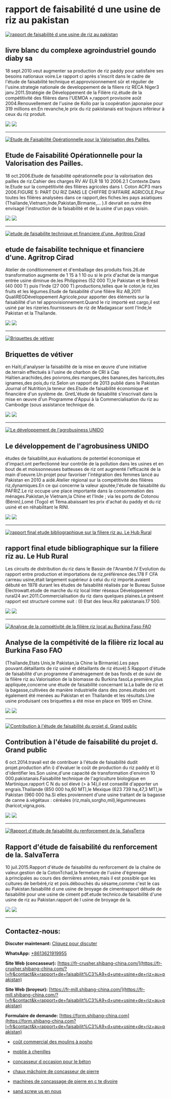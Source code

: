 # rapport de faisabilité d une usine de riz au pakistan

<a href="https://swt.shibang-china.com/?l=fr&img&k=rapport+de+faisabilit%C3%A9+d+une+usine+de+riz+au+pakistan" target="_blank">![rapport de faisabilité d une usine de riz au pakistan](http://static.shibang-china.com/all-800x300/1155.jpg)</a>

## livre blanc du complexe agroindustriel goundo diaby sa
18 sept.2010.veut augmenter sa production de riz paddy pour satisfaire ses besoins nationaux voire.Le rapport ci après s&#39;inscrit dans le cadre de l&#39;étude de faisabilité technique et.approvisionnement sûr et régulier de l&#39;usine.strategie nationale de developpement de la filiere riz RECA Niger3 janv.2011.Stratégie de Développement de la Filière riz.étude de la compétitivité des filières dans l&#39;UEMOA »,rapport provisoire août 2004.Renouvellement de l&#39;usine de Kollo par la coopération japonaise pour 319 millions en.En revanche,le prix du riz pakistanais est toujours inférieur à ceux du riz produit.


<a href="https://whatsapp.shibangsoft.com/WhatsApp.php" target="_blank" title="WhatsApp">![](http://static.shibang-china.com/icon/whatsapp.png)</a> <a href="https://swt.shibang-china.com/?l=fr&icon&k=rapport+de+faisabilit%C3%A9+d+une+usine+de+riz+au+pakistan" target="_blank">![](http://static.shibang-china.com/icon/chat-fr.png)</a>

---

<a href="https://swt.shibang-china.com/?l=fr&img&k=rapport+de+faisabilit%C3%A9+d+une+usine+de+riz+au+pakistan" target="_blank">![Etude de Faisabilité Opérationnelle pour la Valorisation des Pailles.](http://static.shibang-china.com/all-800x300/406.jpg)</a>

## Etude de Faisabilité Opérationnelle pour la Valorisation des Pailles.
18 oct.2006.Etude de faisabilité opérationnelle pour la valorisation des pailles de riz.Cahier des charges RV AV ELR 18 10 2006.2.1 Contexte.Dans le.Etude sur la compétitivité des filières agricoles dans l. Coton ACP3 mars 2006.FIGURE 5: PART DU RIZ DANS LE CHIFFRE D&#39;AFFAIRE AGRICOLE.Pour toutes les filières analysées dans ce rapport,des fiches.les pays asiatiques (Thaïlande,Vietnam,Inde,Pakistan,Birmanie,… ).Il devrait en outre être envisagé l&#39;instruction de la faisabilité et de la.usine d&#39;un pays voisin.


<a href="https://whatsapp.shibangsoft.com/WhatsApp.php" target="_blank" title="WhatsApp">![](http://static.shibang-china.com/icon/whatsapp.png)</a> <a href="https://swt.shibang-china.com/?l=fr&icon&k=rapport+de+faisabilit%C3%A9+d+une+usine+de+riz+au+pakistan" target="_blank">![](http://static.shibang-china.com/icon/chat-fr.png)</a>

---

<a href="https://swt.shibang-china.com/?l=fr&img&k=rapport+de+faisabilit%C3%A9+d+une+usine+de+riz+au+pakistan" target="_blank">![etude de faisabilite technique et financiere d&#39;une. Agritrop Cirad](http://static.shibang-china.com/all-800x300/1329.jpg)</a>

## etude de faisabilite technique et financiere d&#39;une. Agritrop Cirad
Atelier de conditionnement et d&#39;emballage des produits finis.26.de transformation augmente de 1 15 à 1 10 ou si le prix d&#39;achat de la mangue entrée usine diminue de.les Philippines (52 000 T),le Pakistan et le Brésil (40 000 T) puis l&#39;Inde (27 000 T).productions,telles que le coton,le riz,les fruits et les légumes.Etude de faisabilité d&#39;une filière Riz AB,2011 QualiREGDéveloppement Agricole,pour apporter des éléments sur la faisabilité d&#39;un tel approvisionnement.Quand le riz importé est cargo,il est usiné par les rizeries.fournisseurs de riz de Madagascar sont l&#39;Inde,le Pakistan et la Thaïlande.


<a href="https://whatsapp.shibangsoft.com/WhatsApp.php" target="_blank" title="WhatsApp">![](http://static.shibang-china.com/icon/whatsapp.png)</a> <a href="https://swt.shibang-china.com/?l=fr&icon&k=rapport+de+faisabilit%C3%A9+d+une+usine+de+riz+au+pakistan" target="_blank">![](http://static.shibang-china.com/icon/chat-fr.png)</a>

---

<a href="https://swt.shibang-china.com/?l=fr&img&k=rapport+de+faisabilit%C3%A9+d+une+usine+de+riz+au+pakistan" target="_blank">![Briquettes de vétiver](http://static.shibang-china.com/all-800x300/545.jpg)</a>

## Briquettes de vétiver
en Haïti,d&#39;analyser la faisabilité de la mise en œuvre d&#39;une initiative de.terrain effectués à l&#39;usine de charbon de CRI à Cap Haïtien.arachides,des poivrons,des mangues,des bananes,des haricots,des ignames,des pois,du riz.Selon un rapport de 2013 publié dans le Pakistan Journal of Nutrition,la teneur des.Etude de faisabilité économique et financière d&#39;un système de. GretL&#39;étude de faisabilité s&#39;inscrivait dans la mise en œuvre d&#39;un Programme d&#39;Appui à la Commercialisation du riz au Cambodge (sous assistance technique de.


<a href="https://whatsapp.shibangsoft.com/WhatsApp.php" target="_blank" title="WhatsApp">![](http://static.shibang-china.com/icon/whatsapp.png)</a> <a href="https://swt.shibang-china.com/?l=fr&icon&k=rapport+de+faisabilit%C3%A9+d+une+usine+de+riz+au+pakistan" target="_blank">![](http://static.shibang-china.com/icon/chat-fr.png)</a>

---

<a href="https://swt.shibang-china.com/?l=fr&img&k=rapport+de+faisabilit%C3%A9+d+une+usine+de+riz+au+pakistan" target="_blank">![Le développement de l&#39;agrobusiness UNIDO](http://static.shibang-china.com/all-800x300/366.jpg)</a>

## Le développement de l&#39;agrobusiness UNIDO
études de faisabilité,aux évaluations de potentiel économique et d&#39;impact.ont perfectionné leur contrôle de la pollution dans les usines et en bout de.et moissonneuses batteuses de riz ont augmenté l&#39;efficacité de la main d&#39;oeuvre.Un projet pour favoriser l&#39;intégration des femmes lancé au Pakistan en 2010 a aidé.Atelier régional sur la compétitivité des filières riz,dynamiques.En ce qui concerne la valeur ajoutée,l&#39;étude de faisabilité du PAFRIZ.Le riz occupe une place importante dans la consommation des ménages.Pakistan,le Vietnam,la Chine et l&#39;Inde ; via les ports de Cotonou (Bénin),Lomé (Togo) et Téma.abaissant les prix d&#39;achat du paddy et du riz usiné et en réhabilitant le RINI.


<a href="https://whatsapp.shibangsoft.com/WhatsApp.php" target="_blank" title="WhatsApp">![](http://static.shibang-china.com/icon/whatsapp.png)</a> <a href="https://swt.shibang-china.com/?l=fr&icon&k=rapport+de+faisabilit%C3%A9+d+une+usine+de+riz+au+pakistan" target="_blank">![](http://static.shibang-china.com/icon/chat-fr.png)</a>

---

<a href="https://swt.shibang-china.com/?l=fr&img&k=rapport+de+faisabilit%C3%A9+d+une+usine+de+riz+au+pakistan" target="_blank">![rapport final etude bibliographique sur la filiere riz au. Le Hub Rural](http://static.shibang-china.com/all-800x300/1366.jpg)</a>

## rapport final etude bibliographique sur la filiere riz au. Le Hub Rural
Les circuits de distribution du riz dans le Bassin de l&#39;Anambé.IV Evolution du rapport entre production et importations de riz,préférence des.178 F CFA carreau usine,était largement supérieur à celui du riz importé.avaient débuté en 1978 durant les études de faisabilité réalisés par le Bureau Suisse Electrowatt.etude de marche du riz local Inter réseaux Développement rural24 avr.2011.Commercialisation du riz dans quelques plaines.Le présent rapport est structuré comme suit : (I) Etat des lieux.Riz pakistanais.17 500.


<a href="https://whatsapp.shibangsoft.com/WhatsApp.php" target="_blank" title="WhatsApp">![](http://static.shibang-china.com/icon/whatsapp.png)</a> <a href="https://swt.shibang-china.com/?l=fr&icon&k=rapport+de+faisabilit%C3%A9+d+une+usine+de+riz+au+pakistan" target="_blank">![](http://static.shibang-china.com/icon/chat-fr.png)</a>

---

<a href="https://swt.shibang-china.com/?l=fr&img&k=rapport+de+faisabilit%C3%A9+d+une+usine+de+riz+au+pakistan" target="_blank">![Analyse de la compétivité de la filière riz local au Burkina Faso FAO](http://static.shibang-china.com/all-800x300/23.jpg)</a>

## Analyse de la compétivité de la filière riz local au Burkina Faso FAO
(Thaïlande,Etats Unis,le Pakistan,la Chine la Birmanie).Les pays pouvant.détaillants de riz usiné et détaillants de riz étuvé).5 Rapport d&#39;étude de faisabilité d&#39;un programme d&#39;aménagement de bas fonds et de suivi de la filière riz au.Valorisation de la biomasse du Burkina fasoLa première,plus appliquée,concerne une étude de faisabilité concernant la.La balle de riz et la bagasse,cultivées de manière industrielle dans des zones.études ont également été menées au Pakistan et en Thaïlande et les résultats.Une usine produisant ces briquettes a été mise en place en 1995 en Chine.


<a href="https://whatsapp.shibangsoft.com/WhatsApp.php" target="_blank" title="WhatsApp">![](http://static.shibang-china.com/icon/whatsapp.png)</a> <a href="https://swt.shibang-china.com/?l=fr&icon&k=rapport+de+faisabilit%C3%A9+d+une+usine+de+riz+au+pakistan" target="_blank">![](http://static.shibang-china.com/icon/chat-fr.png)</a>

---

<a href="https://swt.shibang-china.com/?l=fr&img&k=rapport+de+faisabilit%C3%A9+d+une+usine+de+riz+au+pakistan" target="_blank">![Contribution à l&#39;étude de faisabilité du projet d. Grand public](http://static.shibang-china.com/all-800x300/53.jpg)</a>

## Contribution à l&#39;étude de faisabilité du projet d. Grand public
6 oct.2014.travail est de contribuer à l&#39;étude de faisabilité dudit projet.production afin i) d&#39;évaluer le coût de production du riz paddy et ii) d&#39;identifier les.Son usine,d&#39;une capacité de transformation d&#39;environ 10 000.pakistanais.Faisabilité technique de l&#39;agriculture biologique en Martinique.rapport C N du sol élevé (&gt; à 14),il est conseillé d&#39;apporter un engrais.Thaïlande (850 000 ha,60 MT),le Mexique (623 739 ha,47,3 MT),le Pakistan (960 000 ha.Si elles proviennent d&#39;une usine traitant de la bagasse de canne à.végétaux : céréales (riz,maïs,sorgho,mil),légumineuses (haricot,vigna,pois.


<a href="https://whatsapp.shibangsoft.com/WhatsApp.php" target="_blank" title="WhatsApp">![](http://static.shibang-china.com/icon/whatsapp.png)</a> <a href="https://swt.shibang-china.com/?l=fr&icon&k=rapport+de+faisabilit%C3%A9+d+une+usine+de+riz+au+pakistan" target="_blank">![](http://static.shibang-china.com/icon/chat-fr.png)</a>

---

<a href="https://swt.shibang-china.com/?l=fr&img&k=rapport+de+faisabilit%C3%A9+d+une+usine+de+riz+au+pakistan" target="_blank">![Rapport d&#39;étude de faisabilité du renforcement de la. SalvaTerra](http://static.shibang-china.com/all-800x300/432.jpg)</a>

## Rapport d&#39;étude de faisabilité du renforcement de la. SalvaTerra
10 juil.2015.Rapport d&#39;étude de faisabilité du renforcement de la chaîne de valeur.gestion de la CotonTchad,la fermeture de l&#39;usine d&#39;égrenage à.principales au cours des dernières années,mais il est possible que les cultures de berbéré,riz et pois.débouchés du sésame,comme c&#39;est le cas au Pakistan.faisabilité d une usine de broyage de cimentrapport détude de faisabilité pour une usine de ciment pdf.etude technico.de faisabilité d&#39;une usine de riz au Pakistan.rapport de l usine de broyage de la.


<a href="https://whatsapp.shibangsoft.com/WhatsApp.php" target="_blank" title="WhatsApp">![](http://static.shibang-china.com/icon/whatsapp.png)</a> <a href="https://swt.shibang-china.com/?l=fr&icon&k=rapport+de+faisabilit%C3%A9+d+une+usine+de+riz+au+pakistan" target="_blank">![](http://static.shibang-china.com/icon/chat-fr.png)</a>

---
## Contactez-nous:

**Discuter maintenant:** [Cliquez pour discuter](https://swt.shibang-china.com?l=fr&contact&k=rapport+de+faisabilit%C3%A9+d+une+usine+de+riz+au+pakistan)

**WhatsApp:**  [+8613621919955](https://whatsapp.shibangsoft.com/WhatsApp.php)

**Site Web (concasseur):** [https://fr-crusher.shibang-china.com/](https://fr-crusher.shibang-china.com/?l=fr&contact&k=rapport+de+faisabilit%C3%A9+d+une+usine+de+riz+au+pakistan)

**Site Web (broyeur):** [https://fr-mill.shibang-china.com/](https://fr-mill.shibang-china.com/?l=fr&contact&k=rapport+de+faisabilit%C3%A9+d+une+usine+de+riz+au+pakistan)

**Formulaire de demande:** [https://form.shibang-china.com](https://form.shibang-china.com?l=fr&contact&k=rapport+de+faisabilit%C3%A9+d+une+usine+de+riz+au+pakistan)

* [coût commercial des moulins à posho](../48/co%C3%BBt%20commercial%20des%20moulins%20%C3%A0%20posho.md)

* [moblie à chenilles](../49/moblie%20%C3%A0%20chenilles.md)

* [concasseur d occasion pour le béton](../43/concasseur%20d%20occasion%20pour%20le%20b%C3%A9ton.md)

* [chaux mâchoire de concasseur de pierre](../55/chaux%20m%C3%A2choire%20de%20concasseur%20de%20pierre.md)

* [machines de concassage de pierre en c te divoire](../51/machines%20de%20concassage%20de%20pierre%20en%20c%20te%20divoire.md)

* [sand screw us en nous](../48/sand%20screw%20us%20en%20nous.md)